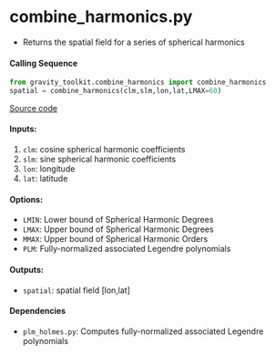 combine_harmonics.py
====================

 - Returns the spatial field for a series of spherical harmonics  

#### Calling Sequence
```python
from gravity_toolkit.combine_harmonics import combine_harmonics
spatial = combine_harmonics(clm,slm,lon,lat,LMAX=60)
```
[Source code](https://github.com/tsutterley/read-GRACE-harmonics/blob/master/gravity_toolkit/combine_harmonics.py)

#### Inputs:
 1. `clm`: cosine spherical harmonic coefficients
 2. `slm`: sine spherical harmonic coefficients
 3. `lon`: longitude
 4. `lat`: latitude

#### Options:
 - `LMIN`: Lower bound of Spherical Harmonic Degrees
 - `LMAX`: Upper bound of Spherical Harmonic Degrees
 - `MMAX`: Upper bound of Spherical Harmonic Orders
 - `PLM`: Fully-normalized associated Legendre polynomials

#### Outputs:
 - `spatial`: spatial field [lon,lat]

#### Dependencies
 - `plm_holmes.py`: Computes fully-normalized associated Legendre polynomials  
